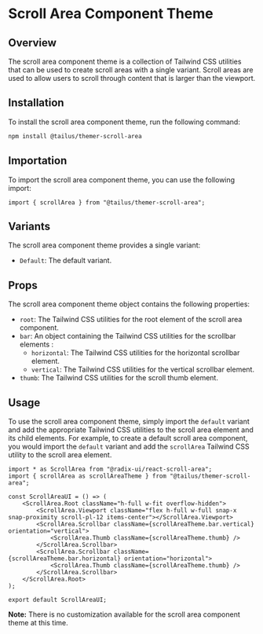 # Scroll Area Component Theme

## Overview

The scroll area component theme is a collection of Tailwind CSS utilities that can be used to create scroll areas with a single variant. Scroll areas are used to allow users to scroll through content that is larger than the viewport.

## Installation

To install the scroll area component theme, run the following command:

```bash
npm install @tailus/themer-scroll-area
```

## Importation

To import the scroll area component theme, you can use the following import:

```tsx
import { scrollArea } from "@tailus/themer-scroll-area";
```

## Variants

The scroll area component theme provides a single variant:

-   `Default`: The default variant.

## Props

The scroll area component theme object contains the following properties:

-   `root`: The Tailwind CSS utilities for the root element of the scroll area component.
-   `bar`: An object containing the Tailwind CSS utilities for the scrollbar elements :
    -   `horizontal`: The Tailwind CSS utilities for the horizontal scrollbar element.
    -   `vertical`: The Tailwind CSS utilities for the vertical scrollbar element.
-   `thumb`: The Tailwind CSS utilities for the scroll thumb element.

## Usage

To use the scroll area component theme, simply import the `default` variant and add the appropriate Tailwind CSS utilities to the scroll area element and its child elements. For example, to create a default scroll area component, you would import the `default` variant and add the `scrollArea` Tailwind CSS utility to the scroll area element.

```tsx
import * as ScrollArea from "@radix-ui/react-scroll-area";
import { scrollArea as scrollAreaTheme } from "@tailus/themer-scroll-area";

const ScrollAreaUI = () => (
    <ScrollArea.Root className="h-full w-fit overflow-hidden">
        <ScrollArea.Viewport className="flex h-full w-full snap-x snap-proximity scroll-pl-12 items-center"></ScrollArea.Viewport>
        <ScrollArea.Scrollbar className={scrollAreaTheme.bar.vertical} orientation="vertical">
            <ScrollArea.Thumb className={scrollAreaTheme.thumb} />
        </ScrollArea.Scrollbar>
        <ScrollArea.Scrollbar className={scrollAreaTheme.bar.horizontal} orientation="horizontal">
            <ScrollArea.Thumb className={scrollAreaTheme.thumb} />
        </ScrollArea.Scrollbar>
    </ScrollArea.Root>
);

export default ScrollAreaUI;
```

**Note:** There is no customization available for the scroll area component theme at this time.
